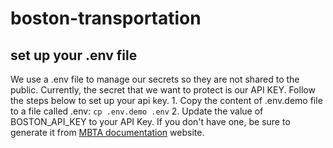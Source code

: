 # boston-transportation

## set up your .env file
We use a .env file to manage our secrets so they are not shared to the public. Currently, the secret that we want to protect is our API KEY. Follow the steps below to set up your api key.
    1. Copy the content of .env.demo file to a file called .env:
        ```
            cp .env.demo .env
        ```
    2. Update the value of BOSTON_API_KEY to your API Key. If you don't have one, be sure to generate it from [MBTA documentation](https://api-v3.mbta.com/docs/swagger/swagger.json) website.
